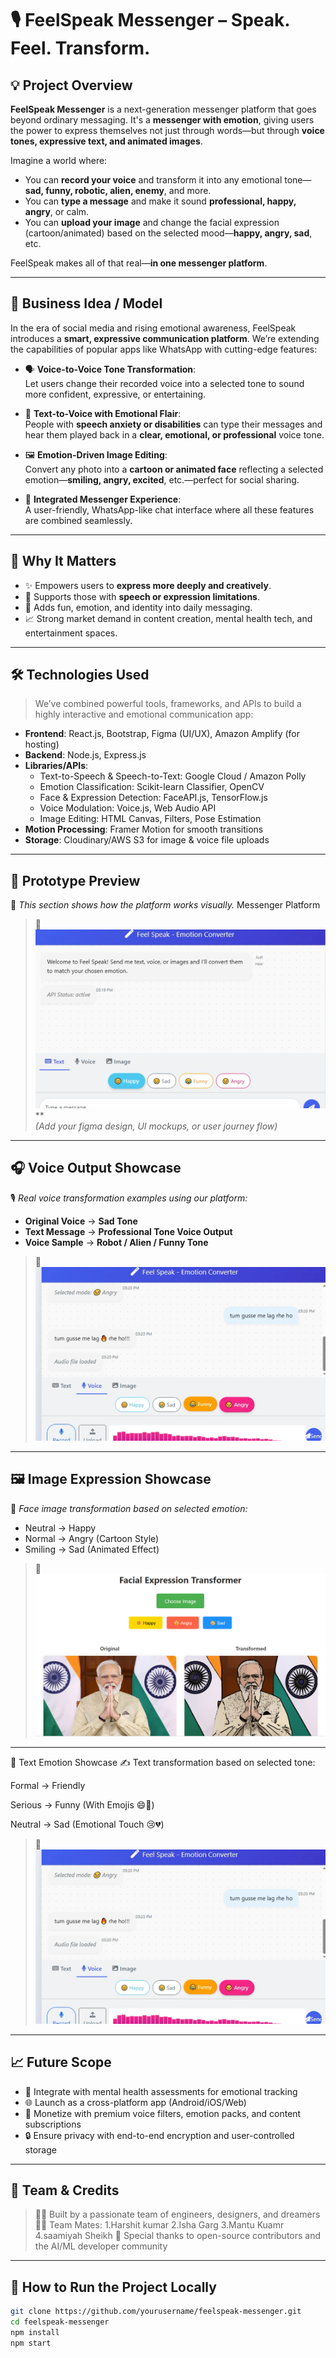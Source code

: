 # 🎙️ FeelSpeak Messenger – Speak. Feel. Transform.

## 💡 Project Overview

**FeelSpeak Messenger** is a next-generation messenger platform that goes beyond ordinary messaging. It's a **messenger with emotion**, giving users the power to express themselves not just through words—but through **voice tones, expressive text, and animated images**.

Imagine a world where:
- You can **record your voice** and transform it into any emotional tone—**sad, funny, robotic, alien, enemy**, and more.
- You can **type a message** and make it sound **professional, happy, angry**, or calm.
- You can **upload your image** and change the facial expression (cartoon/animated) based on the selected mood—**happy, angry, sad**, etc.

FeelSpeak makes all of that real—**in one messenger platform**.

---

## 🚀 Business Idea / Model

In the era of social media and rising emotional awareness, FeelSpeak introduces a **smart, expressive communication platform**. We’re extending the capabilities of popular apps like WhatsApp with cutting-edge features:

- 🗣️ **Voice-to-Voice Tone Transformation**:  
  Let users change their recorded voice into a selected tone to sound more confident, expressive, or entertaining.

- 📝 **Text-to-Voice with Emotional Flair**:  
  People with **speech anxiety or disabilities** can type their messages and hear them played back in a **clear, emotional, or professional** voice tone.

- 🖼️ **Emotion-Driven Image Editing**:  
  Convert any photo into a **cartoon or animated face** reflecting a selected emotion—**smiling, angry, excited**, etc.—perfect for social sharing.

- 📱 **Integrated Messenger Experience**:  
  A user-friendly, WhatsApp-like chat interface where all these features are combined seamlessly.

---

## 🎯 Why It Matters

- ✨ Empowers users to **express more deeply and creatively**.
- 🧠 Supports those with **speech or expression limitations**.
- 💬 Adds fun, emotion, and identity into daily messaging.
- 📈 Strong market demand in content creation, mental health tech, and entertainment spaces.

---

## 🛠️ Technologies Used

> We’ve combined powerful tools, frameworks, and APIs to build a highly interactive and emotional communication app:

- **Frontend**: React.js, Bootstrap, Figma (UI/UX), Amazon Amplify (for hosting)
- **Backend**: Node.js, Express.js
- **Libraries/APIs**:
  - Text-to-Speech & Speech-to-Text: Google Cloud / Amazon Polly
  - Emotion Classification: Scikit-learn Classifier, OpenCV
  - Face & Expression Detection: FaceAPI.js, TensorFlow.js
  - Voice Modulation: Voice.js, Web Audio API
  - Image Editing: HTML Canvas, Filters, Pose Estimation
- **Motion Processing**: Framer Motion for smooth transitions
- **Storage**: Cloudinary/AWS S3 for image & voice file uploads

---

## 🧪 Prototype Preview

📌 _This section shows how the platform works visually._
     Messenger Platform 

> 🔗 **![messenger Preview](screenshots/messenger_platform.png)**
**  
> *(Add your figma design, UI mockups, or user journey flow)*

---

## 🎧 Voice Output Showcase

🎙️ _Real voice transformation examples using our platform:_

- **Original Voice** → **Sad Tone**  
- **Text Message** → **Professional Tone Voice Output**  
- **Voice Sample** → **Robot / Alien / Funny Tone**

> 🔗 **![Voice to Voice Preview](screenshots/voice-to-voice.png)**

---

## 🖼️ Image Expression Showcase

📸 _Face image transformation based on selected emotion:_

- Neutral → Happy  
- Normal → Angry (Cartoon Style)  
- Smiling → Sad (Animated Effect)

> 🔗 **![Image to Image Preview](screenshots/image-to-animinated.png)**

---
💬 Text Emotion Showcase
✍️ Text transformation based on selected tone:

Formal → Friendly

Serious → Funny (With Emojis 😄🎉)

Neutral → Sad (Emotional Touch 😢💔)
> 🔗 **![Text to Text Preview](screenshots/text-to-text.png)**

---


## 📈 Future Scope

- 🧠 Integrate with mental health assessments for emotional tracking
- 🌐 Launch as a cross-platform app (Android/iOS/Web)
- 🛒 Monetize with premium voice filters, emotion packs, and content subscriptions
- 🔒 Ensure privacy with end-to-end encryption and user-controlled storage

---

## 👥 Team & Credits

> 👨‍💻 Built by a passionate team of engineers, designers, and dreamers
> 👨‍💻 Team Mates: 1.Harshit kumar
>                 2.Isha Garg
>                 3.Mantu Kuamr
>                 4.saamiyah Sheikh
> 🤝 Special thanks to open-source contributors and the AI/ML developer community

---

## 📌 How to Run the Project Locally

```bash
git clone https://github.com/yourusername/feelspeak-messenger.git
cd feelspeak-messenger
npm install
npm start
